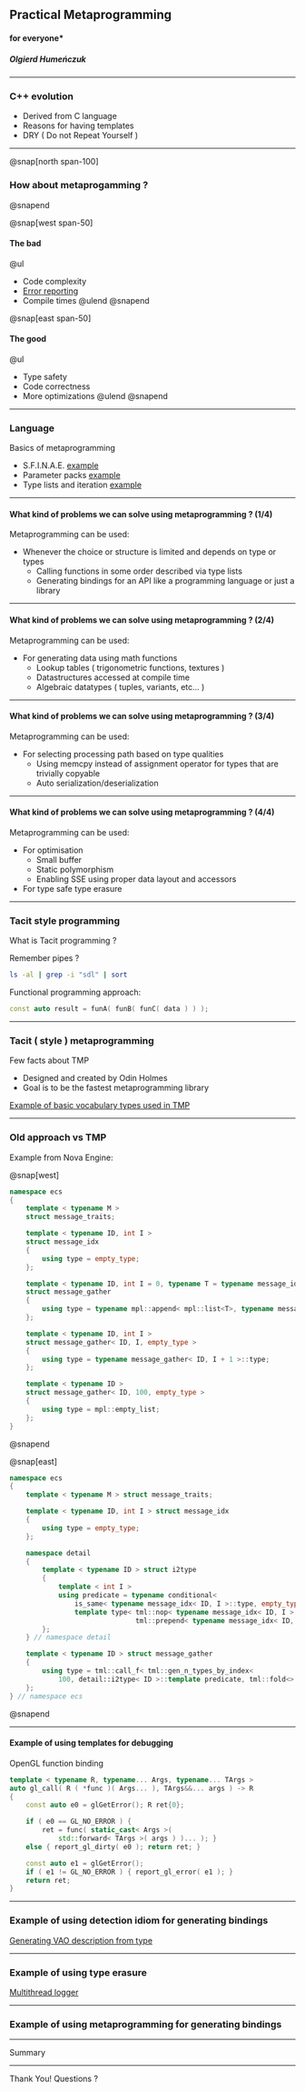## Practical Metaprogramming 
#### for everyone\*
##### Olgierd Humeńczuk 

---

### C++ evolution

- Derived from C language
- Reasons for having templates
- DRY ( Do not Repeat Yourself )

---
@snap[north span-100]
### How about metaprogamming ?
@snapend

@snap[west span-50]
#### The bad
@ul
- Code complexity
- [Error reporting](https://godbolt.org/z/O-Fk6O)
- Compile times
@ulend
@snapend

@snap[east span-50]
#### The good
@ul
- Type safety 
- Code correctness
- More optimizations 
@ulend
@snapend

---

### Language

Basics of metaprogramming

* S.F.I.N.A.E. [example](https://godbolt.org/z/sA01si)
* Parameter packs [example](https://godbolt.org/z/i8BeI2)
* Type lists and iteration [example](https://godbolt.org/z/p569Mp)

---

#### What kind of problems we can solve using metaprogramming ? (1/4)

Metaprogramming can be used:
* Whenever the choice or structure is limited and depends on type or types
    * Calling functions in some order described via type lists
    * Generating bindings for an API like a programming language or just a library

---

#### What kind of problems we can solve using metaprogramming ? (2/4)

Metaprogramming can be used:
* For generating data using math functions
    * Lookup tables ( trigonometric functions, textures )
    * Datastructures accessed at compile time
    * Algebraic datatypes ( tuples, variants, etc... )

---

#### What kind of problems we can solve using metaprogramming ? (3/4)

Metaprogramming can be used:
* For selecting processing path based on type qualities 
    * Using memcpy instead of assignment operator for types that are trivially copyable 
    * Auto serialization/deserialization 

---

#### What kind of problems we can solve using metaprogramming ? (4/4)

Metaprogramming can be used:
* For optimisation 
    * Small buffer
    * Static polymorphism 
    * Enabling SSE using proper data layout and accessors
* For type safe type erasure

---

### Tacit style programming

What is Tacit programming ? 

Remember pipes ? 

```bash
ls -al | grep -i "sdl" | sort
```

Functional programming approach:

```cpp
const auto result = funA( funB( funC( data ) ) );
```

---

### Tacit ( style ) metaprogramming

Few facts about TMP
* Designed and created by Odin Holmes
* Goal is to be the fastest metaprogramming library

[Example of basic vocabulary types used in TMP](https://godbolt.org/z/OyHhEw)

--- 

### Old approach vs TMP

Example from Nova Engine:

@snap[west]
```cpp
namespace ecs
{
    template < typename M >
    struct message_traits;

    template < typename ID, int I >
    struct message_idx
    {
        using type = empty_type;
    };

    template < typename ID, int I = 0, typename T = typename message_idx<ID,I>::type >
    struct message_gather
    {
        using type = typename mpl::append< mpl::list<T>, typename message_gather< ID, I + 1 >::type >;
    };

    template < typename ID, int I >
    struct message_gather< ID, I, empty_type >
    {
        using type = typename message_gather< ID, I + 1 >::type;
    };

    template < typename ID >
    struct message_gather< ID, 100, empty_type >
    {
        using type = mpl::empty_list;
    };
}
```
@snapend

@snap[east]
```cpp
namespace ecs
{
    template < typename M > struct message_traits;

    template < typename ID, int I > struct message_idx
    {
        using type = empty_type;
    };

    namespace detail
    {
        template < typename ID > struct i2type
        {
            template < int I >
            using predicate = typename conditional<
                is_same< typename message_idx< ID, I >::type, empty_type >::value >::
                template type< tml::nop< typename message_idx< ID, I >::type >,
                               tml::prepend< typename message_idx< ID, I >::type > >;
        };
    } // namespace detail

    template < typename ID > struct message_gather
    {
        using type = tml::call_f< tml::gen_n_types_by_index<
            100, detail::i2type< ID >::template predicate, tml::fold<> > >;
    };
} // namespace ecs
```
@snapend

---

#### Example of using templates for debugging
OpenGL function binding

```cpp
template < typename R, typename... Args, typename... TArgs >
auto gl_call( R ( *func )( Args... ), TArgs&&... args ) -> R
{
    const auto e0 = glGetError(); R ret{0};

    if ( e0 == GL_NO_ERROR ) { 
        ret = func( static_cast< Args >( 
            std::forward< TArgs >( args ) )... ); }
    else { report_gl_dirty( e0 ); return ret; }

    const auto e1 = glGetError();
    if ( e1 != GL_NO_ERROR ) { report_gl_error( e1 ); }
    return ret;
}
```

--- 

### Example of using detection idiom for generating bindings

[Generating VAO description from type](https://godbolt.org/z/V3zcHL)

---

### Example of using type erasure

[Multithread logger](https://godbolt.org/z/JeKoIm)

---

### Example of using metaprogramming for generating bindings


---

Summary

---

Thank You!
Questions ?

